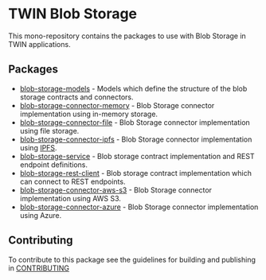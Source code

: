# TWIN Blob Storage

This mono-repository contains the packages to use with Blob Storage in TWIN applications.

## Packages

- [blob-storage-models](packages/blob-storage-models/README.md) - Models which define the structure of the blob storage contracts and connectors.
- [blob-storage-connector-memory](packages/blob-storage-connector-memory/README.md) - Blob Storage connector implementation using in-memory storage.
- [blob-storage-connector-file](packages/blob-storage-connector-file/README.md) - Blob Storage connector implementation using file storage.
- [blob-storage-connector-ipfs](packages/blob-storage-connector-ipfs/README.md) - Blob Storage connector implementation using [IPFS](https://ipfs.tech/).
- [blob-storage-service](packages/blob-storage-service/README.md) - Blob storage contract implementation and REST endpoint definitions.
- [blob-storage-rest-client](packages/blob-storage-rest-client/README.md) - Blob storage contract implementation which can connect to REST endpoints.
- [blob-storage-connector-aws-s3](packages/blob-storage-connector-aws-s3/README.md) - Blob Storage connector implementation using AWS S3.
- [blob-storage-connector-azure](packages/blob-storage-connector-azure/README.md) - Blob Storage connector implementation using Azure.

## Contributing

To contribute to this package see the guidelines for building and publishing in [CONTRIBUTING](./CONTRIBUTING.md)
